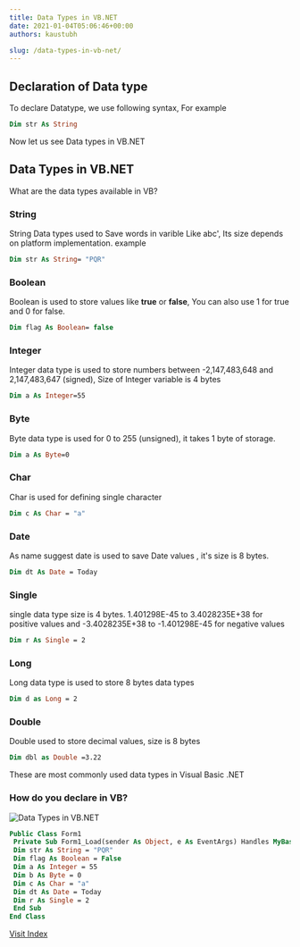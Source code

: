 ```yaml
---
title: Data Types in VB.NET
date: 2021-01-04T05:06:46+00:00
authors: kaustubh

slug: /data-types-in-vb-net/
---
```

## Declaration of Data type

To declare Datatype, we use following syntax, For example

```vb title="file.vb"
Dim str As String
```

Now let us see Data types in VB.NET

## Data Types in VB.NET

What are the data types available in VB?

### **String** 

String Data types used to Save words in varible Like  abc', Its size depends on platform implementation. example

```vb title="file.vb"
Dim str As String= "PQR"
```

### **Boolean**

Boolean is used to store values like **true** or **false**, You can also use 1 for true and 0 for false.

```vb title="file.vb"
Dim flag As Boolean= false
```

### **Integer** 

Integer data type is used to store numbers between -2,147,483,648 and 2,147,483,647 (signed), Size of Integer variable is 4 bytes

```vb title="file.vb"
Dim a As Integer=55
```

### **Byte**

Byte data type is used for 0 to 255 (unsigned), it takes 1 byte of storage.

```vb title="file.vb"
Dim a As Byte=0
```

### **Char**

Char is used for defining single character

```vb title="file.vb"
Dim c As Char = "a"

```

### **Date**

As name suggest date is used to save Date values , it's size is 8 bytes.

```vb title="file.vb"
Dim dt As Date = Today

```

### **Single**

single data type size is 4 bytes. 1.401298E-45 to 3.4028235E+38 for positive values and -3.4028235E+38 to -1.401298E-45 for negative values

```vb title="file.vb"
Dim r As Single = 2
```

### **Long**

Long data type is used to store 8 bytes data types

```vb title="file.vb"
Dim d as Long = 2
```

### **Double**

Double used to store decimal values, size is 8 bytes

```vb title="file.vb"
Dim dbl as Double =3.22
```

These are most commonly used data types in Visual Basic .NET 

### **How do you declare in VB?**


![Data Types in VB.NET](https://kaustubhk24.netlify.app/imgs/wp-content/uploads/2021/01/image-6.png) 



```vb title="file.vb"
Public Class Form1
 Private Sub Form1_Load(sender As Object, e As EventArgs) Handles MyBase.Load
 Dim str As String = "PQR"
 Dim flag As Boolean = False
 Dim a As Integer = 55
 Dim b As Byte = 0
 Dim c As Char = "a"
 Dim dt As Date = Today
 Dim r As Single = 2
 End Sub
End Class
```



[Visit Index](https://blog.kaustubh.codes/index-complete-visual-basic-net-series/) 